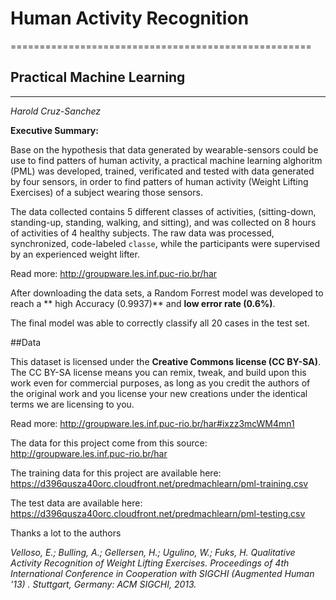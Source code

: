 
# Human Activity Recognition
====================================================
## Practical Machine Learning
----------------------------------------------------
*Harold Cruz-Sanchez*

**Executive Summary:**

Base on the hypothesis that data generated by wearable-sensors could be use to find patters of human activity, a practical machine learning alghoritm (PML) was developed, trained, verificated and tested with data generated by four sensors, in order to find patters of human activity (Weight Lifting Exercises) of a subject wearing those sensors. 

The data collected contains 5 different classes of activities, (sitting-down, standing-up, standing, walking, and sitting), and was collected on 8 hours of activities of 4 healthy subjects. The raw data was processed, synchronized, code-labeled `classe`, while the participants were supervised by an experienced weight lifter.

Read more: http://groupware.les.inf.puc-rio.br/har

After downloading the data sets, a Random Forrest model was developed to reach a ** high Accuracy (0.9937)** and **low error rate (0.6%)**.

The final model was able to correctly classify all 20 cases in the test set.


##Data 

This dataset is licensed under the **Creative Commons license (CC BY-SA)**. The CC BY-SA license means you can remix, tweak, and build upon this work even for commercial purposes, as long as you credit the authors of the original work and you license your new creations under the identical terms we are licensing to you.

Read more: http://groupware.les.inf.puc-rio.br/har#ixzz3mcWM4mn1

The data for this project come from this source: 
http://groupware.les.inf.puc-rio.br/har

The training data for this project are available here: 
https://d396qusza40orc.cloudfront.net/predmachlearn/pml-training.csv

The test data are available here: 
https://d396qusza40orc.cloudfront.net/predmachlearn/pml-testing.csv

Thanks a lot to the authors

*Velloso, E.; Bulling, A.; Gellersen, H.; Ugulino, W.; Fuks, H. Qualitative Activity Recognition of Weight Lifting Exercises. Proceedings of 4th International Conference in Cooperation with SIGCHI (Augmented Human '13) . Stuttgart, Germany: ACM SIGCHI, 2013.*

